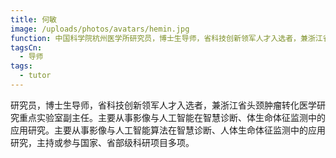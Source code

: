 ```yaml
---
title: 何敏
image: /uploads/photos/avatars/hemin.jpg
function: 中国科学院杭州医学所研究员，博士生导师，省科技创新领军人才入选者，兼浙江省头颈肿瘤转化医学研究重点实验室副主任。
tagsCn: 
  - 导师
tags: 
  - tutor
---
```


研究员，博士生导师，省科技创新领军人才入选者，兼浙江省头颈肿瘤转化医学研究重点实验室副主任。主要从事影像与人工智能在智慧诊断、体生命体征监测中的应用研究。主要从事影像与人工智能算法在智慧诊断、人体生命体征监测中的应用研究，主持或参与国家、省部级科研项目多项。